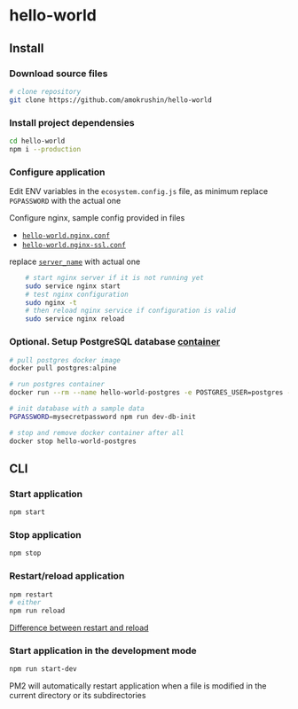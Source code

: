 # hello-world

## Install

### Download source files

```bash
# clone repository
git clone https://github.com/amokrushin/hello-world
```

### Install project dependensies

```bash
cd hello-world
npm i --production
```

### Configure application

Edit ENV variables in the `ecosystem.config.js` file, as minimum replace `PGPASSWORD` with the actual one

Configure nginx, sample config provided in files

* [`hello-world.nginx.conf`](https://github.com/amokrushin/hello-world/blob/master/hello-world.nginx.conf)
* [`hello-world.nginx-ssl.conf`](https://github.com/amokrushin/hello-world/blob/master/hello-world.nginx-ssl.conf)

replace [`server_name`](https://github.com/amokrushin/hello-world/blob/master/hello-world.nginx.conf#L3) with actual one

```bash
    # start nginx server if it is not running yet
    sudo service nginx start
    # test nginx configuration
    sudo nginx -t
    # then reload nginx service if configuration is valid
    sudo service nginx reload
```

### Optional. Setup PostgreSQL database [container](https://hub.docker.com/_/postgres/)

```bash
# pull postgres docker image
docker pull postgres:alpine

# run postgres container
docker run --rm --name hello-world-postgres -e POSTGRES_USER=postgres -e POSTGRES_PASSWORD=mysecretpassword -p 5432:5432 -d postgres:alpine

# init database with a sample data
PGPASSWORD=mysecretpassword npm run dev-db-init

# stop and remove docker container after all
docker stop hello-world-postgres
```

## CLI

### Start application

```bash
npm start
```

### Stop application

```bash
npm stop
```

### Restart/reload application

```bash
npm restart
# either
npm run reload
```

[Difference between restart and reload](http://pm2.keymetrics.io/docs/usage/cluster-mode/#reload)

### Start application in the development mode

```bash
npm run start-dev
```

PM2 will automatically restart application when a file is modified in the current directory or its subdirectories
